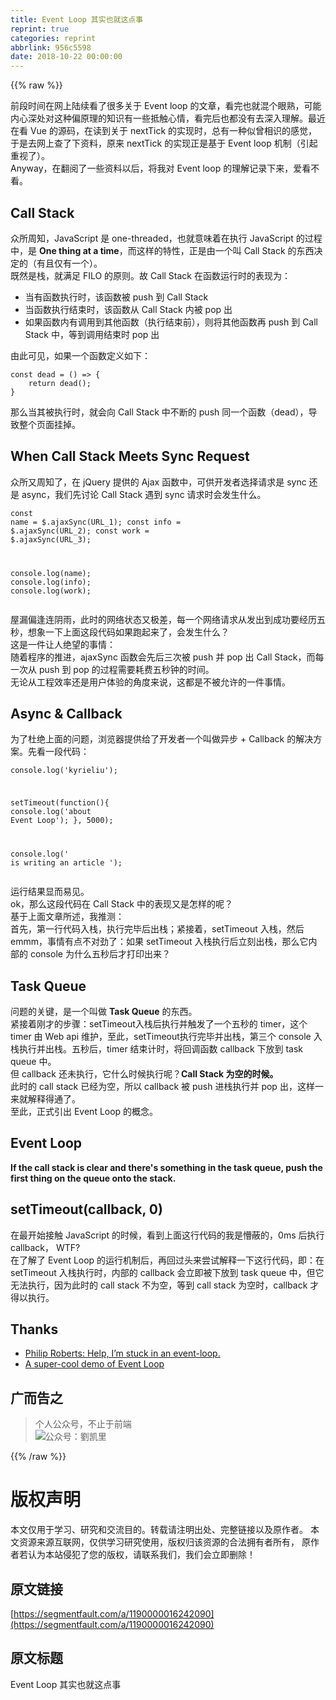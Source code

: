 ```yaml
---
title: Event Loop 其实也就这点事
reprint: true
categories: reprint
abbrlink: 956c5598
date: 2018-10-22 00:00:00
---
```


{{% raw %}}

                    
<p>前段时间在网上陆续看了很多关于 Event loop 的文章，看完也就混个眼熟，可能内心深处对这种偏原理的知识有一些抵触心情，看完后也都没有去深入理解。最近在看 Vue 的源码，在读到关于 nextTick 的实现时，总有一种似曾相识的感觉，于是去网上查了下资料，原来 nextTick 的实现正是基于 Event loop 机制（引起重视了）。  <br>Anyway，在翻阅了一些资料以后，将我对 Event loop 的理解记录下来，爱看不看。</p>
<h2 id="articleHeader0">Call Stack</h2>
<p>众所周知，JavaScript 是 one-threaded，也就意味着在执行 JavaScript 的过程中，是 <strong>One thing at a time</strong>，而这样的特性，正是由一个叫 Call Stack 的东西决定的（有且仅有一个）。  <br>既然是栈，就满足 FILO 的原则。故 Call Stack 在函数运行时的表现为：</p>
<ul>
<li>当有函数执行时，该函数被 push 到 Call Stack</li>
<li>当函数执行结束时，该函数从 Call Stack 内被 pop 出</li>
<li>如果函数内有调用到其他函数（执行结束前），则将其他函数再 push 到 Call Stack 中，等到调用结束时 pop 出</li>
</ul>
<p>由此可见，如果一个函数定义如下：</p>
<div class="widget-codetool" style="display:none;">
      <div class="widget-codetool--inner">
      <span class="selectCode code-tool" data-toggle="tooltip" data-placement="top" title="" data-original-title="全选"></span>
      <span type="button" class="copyCode code-tool" data-toggle="tooltip" data-placement="top" data-clipboard-text="const dead = () => {
    return dead();
}" title="" data-original-title="复制"></span>
      <span type="button" class="saveToNote code-tool" data-toggle="tooltip" data-placement="top" title="" data-original-title="放进笔记"></span>
      </div>
      </div><pre class="javascript hljs"><code class="javascript"><span class="hljs-keyword">const</span> dead = <span class="hljs-function"><span class="hljs-params">()</span> =&gt;</span> {
    <span class="hljs-keyword">return</span> dead();
}</code></pre>
<p>那么当其被执行时，就会向 Call Stack 中不断的 push 同一个函数（dead），导致整个页面挂掉。</p>
<h2 id="articleHeader1">When Call Stack Meets Sync Request</h2>
<p>众所又周知了，在 jQuery 提供的 Ajax 函数中，可供开发者选择请求是 sync 还是 async，我们先讨论 Call Stack 遇到 sync 请求时会发生什么。</p>
<div class="widget-codetool" style="display:none;">
      <div class="widget-codetool--inner">
      <span class="selectCode code-tool" data-toggle="tooltip" data-placement="top" title="" data-original-title="全选"></span>
      <span type="button" class="copyCode code-tool" data-toggle="tooltip" data-placement="top" data-clipboard-text="const name = $.ajaxSync(URL_1);
const info = $.ajaxSync(URL_2);
const work = $.ajaxSync(URL_3);

console.log(name);
console.log(info);
console.log(work);" title="" data-original-title="复制"></span>
      <span type="button" class="saveToNote code-tool" data-toggle="tooltip" data-placement="top" title="" data-original-title="放进笔记"></span>
      </div>
      </div><pre class="javascript hljs"><code class="javascript"><span class="hljs-keyword">const</span> name = $.ajaxSync(URL_1);
<span class="hljs-keyword">const</span> info = $.ajaxSync(URL_2);
<span class="hljs-keyword">const</span> work = $.ajaxSync(URL_3);

<span class="hljs-built_in">console</span>.log(name);
<span class="hljs-built_in">console</span>.log(info);
<span class="hljs-built_in">console</span>.log(work);</code></pre>
<p>屋漏偏逢连阴雨，此时的网络状态又极差，每一个网络请求从发出到成功要经历五秒，想象一下上面这段代码如果跑起来了，会发生什么？  <br>这是一件让人绝望的事情：  <br>随着程序的推进，ajaxSync 函数会先后三次被 push 并 pop 出 Call Stack，而每一次从 push 到 pop 的过程需要耗费五秒钟的时间。  <br>无论从工程效率还是用户体验的角度来说，这都是不被允许的一件事情。</p>
<h2 id="articleHeader2">Async &amp; Callback</h2>
<p>为了杜绝上面的问题，浏览器提供给了开发者一个叫做异步 + Callback 的解决方案。先看一段代码：</p>
<div class="widget-codetool" style="display:none;">
      <div class="widget-codetool--inner">
      <span class="selectCode code-tool" data-toggle="tooltip" data-placement="top" title="" data-original-title="全选"></span>
      <span type="button" class="copyCode code-tool" data-toggle="tooltip" data-placement="top" data-clipboard-text="console.log('kyrieliu');

setTimeout(function(){
    console.log('about Event Loop');
}, 5000);

console.log(' is writing an article ');" title="" data-original-title="复制"></span>
      <span type="button" class="saveToNote code-tool" data-toggle="tooltip" data-placement="top" title="" data-original-title="放进笔记"></span>
      </div>
      </div><pre class="javascript hljs"><code class="javascript"><span class="hljs-built_in">console</span>.log(<span class="hljs-string">'kyrieliu'</span>);

setTimeout(<span class="hljs-function"><span class="hljs-keyword">function</span>(<span class="hljs-params"></span>)</span>{
    <span class="hljs-built_in">console</span>.log(<span class="hljs-string">'about Event Loop'</span>);
}, <span class="hljs-number">5000</span>);

<span class="hljs-built_in">console</span>.log(<span class="hljs-string">' is writing an article '</span>);</code></pre>
<p>运行结果显而易见。  <br>ok，那么这段代码在 Call Stack 中的表现又是怎样的呢？  <br>基于上面文章所述，我推测：  <br>首先，第一行代码入栈，执行完毕后出栈；紧接着，setTimeout 入栈，然后emmm，事情有点不对劲了：如果 setTimeout 入栈执行后立刻出栈，那么它内部的 console 为什么五秒后才打印出来？</p>
<h2 id="articleHeader3">Task Queue</h2>
<p>问题的关键，是一个叫做 <strong>Task Queue</strong> 的东西。  <br>紧接着刚才的步骤：setTimeout入栈后执行并触发了一个五秒的 timer，这个 timer 由 Web api 维护，至此，setTimeout执行完毕并出栈，第三个 console 入栈执行并出栈。五秒后，timer 结束计时，将回调函数 callback 下放到 task queue 中。  <br>但 callback 还未执行，它什么时候执行呢？<strong>Call Stack 为空的时候。</strong>  <br>此时的 call stack 已经为空，所以 callback 被 push 进栈执行并 pop 出，这样一来就解释得通了。 <br>至此，正式引出 Event Loop 的概念。</p>
<h2 id="articleHeader4">Event Loop</h2>
<p><strong>If the call stack is clear and there's something in the task queue, push the first thing on the queue onto the stack.</strong></p>
<h2 id="articleHeader5">setTimeout(callback, 0)</h2>
<p>在最开始接触 JavaScript 的时候，看到上面这行代码的我是懵蔽的，0ms 后执行 callback， WTF?  <br>在了解了 Event Loop 的运行机制后，再回过头来尝试解释一下这行代码，即：在 setTimeout 入栈执行时，内部的 callback 会立即被下放到 task queue 中，但它无法执行，因为此时的 call stack 不为空，等到 call stack 为空时，callback 才得以执行。</p>
<h2 id="articleHeader6">Thanks</h2>
<ul>
<li><a href="https://vimeo.com/96425312" rel="nofollow noreferrer" target="_blank">Philip Roberts: Help, I’m stuck in an event-loop.</a></li>
<li><a href="http://latentflip.com/loupe" rel="nofollow noreferrer" target="_blank">A super-cool demo of Event Loop</a></li>
</ul>
<h2 id="articleHeader7">广而告之</h2>
<blockquote>个人公众号，不止于前端<br><span class="img-wrap"><img src="https://static.alili.tech/img/remote/1460000016242093?w=258&amp;h=258" src="https://static.alili.tech/img/remote/1460000016242093?w=258&amp;h=258" alt="公众号：劉凯里" title="公众号：劉凯里" style="cursor: pointer; display: inline;"></span>
</blockquote>

                
{{% /raw %}}

# 版权声明
本文仅用于学习、研究和交流目的。转载请注明出处、完整链接以及原作者。
本文资源来源互联网，仅供学习研究使用，版权归该资源的合法拥有者所有，
原作者若认为本站侵犯了您的版权，请联系我们，我们会立即删除！

## 原文链接
[https://segmentfault.com/a/1190000016242090](https://segmentfault.com/a/1190000016242090)

## 原文标题
Event Loop 其实也就这点事
